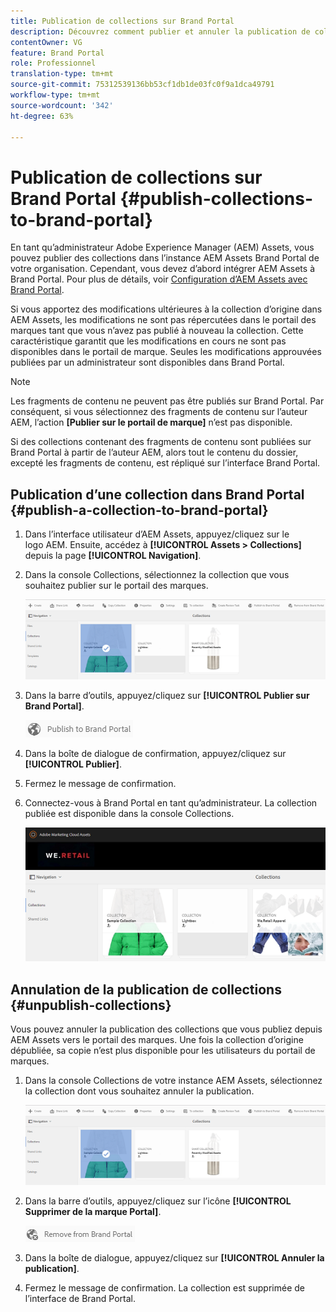 ```yaml
---
title: Publication de collections sur Brand Portal
description: Découvrez comment publier et annuler la publication de collections dans Brand Portal.
contentOwner: VG
feature: Brand Portal
role: Professionnel
translation-type: tm+mt
source-git-commit: 75312539136bb53cf1db1de03fc0f9a1dca49791
workflow-type: tm+mt
source-wordcount: '342'
ht-degree: 63%

---
```



# Publication de collections sur Brand Portal {#publish-collections-to-brand-portal}

En tant qu’administrateur Adobe Experience Manager (AEM) Assets, vous pouvez publier des collections dans l’instance AEM Assets Brand Portal de votre organisation. Cependant, vous devez d’abord intégrer AEM Assets à Brand Portal. Pour plus de détails, voir [Configuration d’AEM Assets avec Brand Portal](configure-aem-assets-with-brand-portal.md).

Si vous apportez des modifications ultérieures à la collection d’origine dans AEM Assets, les modifications ne sont pas répercutées dans le portail des marques tant que vous n’avez pas publié à nouveau la collection. Cette caractéristique garantit que les modifications en cours ne sont pas disponibles dans le portail de marque. Seules les modifications approuvées publiées par un administrateur sont disponibles dans Brand Portal.

>[!NOTE]
>
>Les fragments de contenu ne peuvent pas être publiés sur Brand Portal. Par conséquent, si vous sélectionnez des fragments de contenu sur l’auteur AEM, l’action **[Publier sur le portail de marque]** n’est pas disponible.
>
>Si des collections contenant des fragments de contenu sont publiées sur Brand Portal à partir de l’auteur AEM, alors tout le contenu du dossier, excepté les fragments de contenu, est répliqué sur l’interface Brand Portal.

## Publication d’une collection dans Brand Portal {#publish-a-collection-to-brand-portal}

1. Dans l’interface utilisateur d’AEM Assets, appuyez/cliquez sur le logo AEM. Ensuite, accédez à **[!UICONTROL Assets > Collections]** depuis la page **[!UICONTROL Navigation]**.
2. Dans la console Collections, sélectionnez la collection que vous souhaitez publier sur le portail des marques.

   ![select_collection](assets/select_collection.png)

3. Dans la barre d’outils, appuyez/cliquez sur **[!UICONTROL Publier sur Brand Portal]**.

   ![publish_to_bp_icon](assets/publish_to_bp_icon.png)

4. Dans la boîte de dialogue de confirmation, appuyez/cliquez sur **[!UICONTROL Publier]**.
5. Fermez le message de confirmation.
6. Connectez-vous à Brand Portal en tant qu’administrateur. La collection publiée est disponible dans la console Collections.

   ![published_collection](assets/published_collection.png)

## Annulation de la publication de collections {#unpublish-collections}

Vous pouvez annuler la publication des collections que vous publiez depuis AEM Assets vers le portail des marques. Une fois la collection d’origine dépubliée, sa copie n’est plus disponible pour les utilisateurs du portail de marques.

1. Dans la console Collections de votre instance AEM Assets, sélectionnez la collection dont vous souhaitez annuler la publication.

   ![select_collection-1](assets/select_collection-1.png)

2. Dans la barre d’outils, appuyez/cliquez sur l’icône **[!UICONTROL Supprimer de la marque Portal]**.

   ![remove_from_bp_icon](assets/remove_from_bp_icon.png)

3. Dans la boîte de dialogue, appuyez/cliquez sur **[!UICONTROL Annuler la publication]**.
4. Fermez le message de confirmation. La collection est supprimée de l’interface de Brand Portal.
